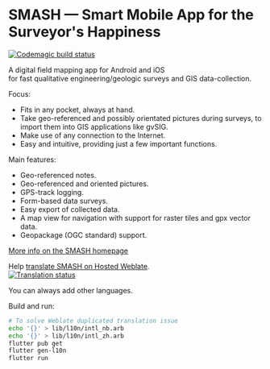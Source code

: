 # SMASH — Smart Mobile App for the Surveyor's Happiness

[![Codemagic build status](https://api.codemagic.io/apps/5e988fb818efc25eecc9bbb8/5e988fb818efc25eecc9bbb7/status_badge.svg)](https://codemagic.io/apps/5e988fb818efc25eecc9bbb8/5e988fb818efc25eecc9bbb7/latest_build)

A digital field mapping app for Android and iOS \
for fast qualitative engineering/geologic surveys and GIS data-collection.

Focus:

* Fits in any pocket, always at hand.
* Take geo-referenced and possibly orientated pictures during surveys, to import them into GIS applications like gvSIG.
* Make use of any connection to the Internet.
* Easy and intuitive, providing just a few important functions.

Main features:

* Geo-referenced notes.
* Geo-referenced and oriented pictures.
* GPS-track logging.
* Form-based data surveys.
* Easy export of collected data.
* A map view for navigation with support for raster tiles and gpx vector data.
* Geopackage (OGC standard) support.

[More info on the SMASH homepage](https://www.geopaparazzi.org)

Help [translate SMASH on Hosted Weblate](https://hosted.weblate.org/engage/smash/). \
[![Translation status](https://hosted.weblate.org/widgets/smash/-/multi-auto.svg)](https://hosted.weblate.org/engage/smash/?utm_source=widget)

You can always add other languages.

Build and run:

```sh
# To solve Weblate duplicated translation issue
echo '{}' > lib/l10n/intl_nb.arb
echo '{}' > lib/l10n/intl_zh.arb
flutter pub get
flutter gen-l10n
flutter run
```
